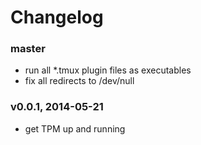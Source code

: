 # Changelog

### master
- run all *.tmux plugin files as executables
- fix all redirects to /dev/null

### v0.0.1, 2014-05-21
- get TPM up and running
